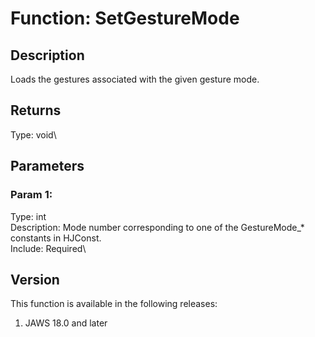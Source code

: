 # Function: SetGestureMode

## Description

Loads the gestures associated with the given gesture mode.

## Returns

Type: void\

## Parameters

### Param 1:

Type: int\
Description: Mode number corresponding to one of the GestureMode\_\*
constants in HJConst.\
Include: Required\

## Version

This function is available in the following releases:

1.  JAWS 18.0 and later
